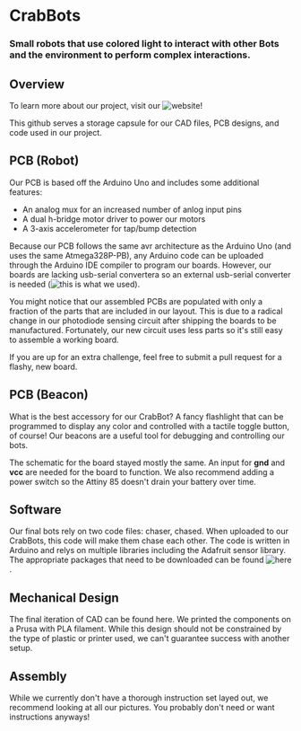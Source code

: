 # CrabBots
### Small robots that use colored light to interact with other Bots and the environment to perform complex interactions. 

## Overview
To learn more about our project, visit our ![website!](http://poe.olin.edu/2018/crabworks/)

This github serves a storage capsule for our CAD files, PCB designs, and code used in our project. 

## PCB (Robot)
Our PCB is based off the Arduino Uno and includes some additional features:
* An analog mux for an increased number of anlog input pins
* A dual h-bridge motor driver to power our motors
* A 3-axis accelerometer for tap/bump detection

Because our PCB follows the same avr architecture as the Arduino Uno (and uses the same Atmega328P-PB), any Arduino code can be
uploaded through the Arduino IDE compiler to program our boards. However, our boards are lacking usb-serial convertera so an external
usb-serial converter is needed (![this is what we used](https://www.sparkfun.com/products/9825)).

You might notice that our assembled PCBs are populated with only a fraction of the parts that are included in our layout. This is 
due to a radical change in our photodiode sensing circuit after shipping the boards to be manufactured. Fortunately, our new circuit
uses less parts so it's still easy to assemble a working board. 

If you are up for an extra challenge, feel free to submit a pull request for a flashy, new board.

## PCB (Beacon)
What is the best accessory for our CrabBot? A fancy flashlight that can be programmed to display any color and controlled with a
tactile toggle button, of course! Our beacons are a useful tool for debugging and controlling our bots.

The schematic for the board stayed mostly the same. An input for **gnd** and **vcc** are needed for the board to function. We also recommend adding a power switch so the Attiny 85 doesn't drain your battery over time.


## Software
Our final bots rely on two code files: chaser, chased. When uploaded to our CrabBots, this code will make them chase each other. The code is written in Arduino and relys on multiple libraries including the Adafruit sensor library. The appropriate packages that need to be downloaded can be found ![here](https://learn.adafruit.com/adafruit-lis3dh-triple-axis-accelerometer-breakout/arduino). 

## Mechanical Design
The final iteration of CAD can be found here. We printed the components on a Prusa with PLA filament. While this design should not
be constrained by the type of plastic or printer used, we can't guarantee success with another setup. 

## Assembly
While we currently don't have a thorough instruction set layed out, we recommend looking at all our pictures. You probably don't need
or want instructions anyways!
